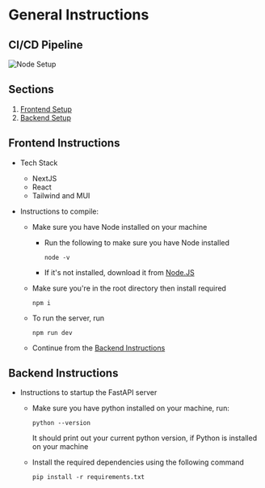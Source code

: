 # General Instructions

## CI/CD Pipeline

![Node Setup](https://github.com/PowerHouse-Project/Production/actions/workflows/devOps.yml/badge.svg)

## Sections

1. [Frontend Setup](#frontend-instructions)
2. [Backend Setup](#backend-instructions)

## Frontend Instructions

- Tech Stack

  - NextJS
  - React
  - Tailwind and MUI

- Instructions to compile:

  - Make sure you have Node installed on your machine

    - Run the following to make sure you have Node installed
      ```
      node -v
      ```
    - If it's not installed, download it from [Node.JS](https://nodejs.org/)

  - Make sure you're in the root directory then install required
    ```shell
    npm i
    ```
  - To run the server, run

    ```shell
    npm run dev
    ```

  - Continue from the [Backend Instructions](#backend-instructions)

## Backend Instructions

- Instructions to startup the FastAPI server

  - Make sure you have python installed on your machine, run:

    ```shell
    python --version
    ```

    It should print out your current python version, if Python is installed on your machine

  - Install the required dependencies using the following command
    ```shell
    pip install -r requirements.txt
    ```

